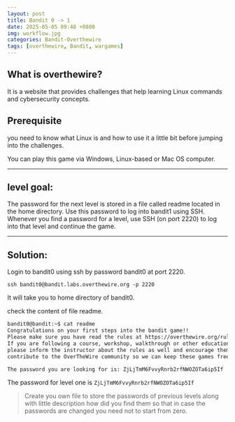 ```yaml
---
layout: post
title: Bandit 0 -> 1
date: 2025-05-05 09:48 +0800
img: workflow.jpg
categories: Bandit-Overthewire
tags: [overthewire, Bandit, wargames]
---
```


## What is overthewire?
It is a website that provides challenges that help learning Linux commands and cybersecurity concepts.

## Prerequisite
you need to know what Linux is and how to use it a little bit before jumping into the challenges.

You can play this game via Windows, Linux-based or Mac OS computer.

---
## level goal:
The password for the next level is stored in a file called readme located in the home directory. Use this password to log into bandit1 using SSH. Whenever you find a password for a level, use SSH (on port 2220) to log into that level and continue the game.

---

## Solution:
Login to bandit0 using ssh by password bandit0 at port 2220.
```
ssh bandit0@bandit.labs.overthewire.org -p 2220
```
It will take you to home directory of bandit0.

check the content of file readme.
```bash
bandit0@bandit:~$ cat readme 
Congratulations on your first steps into the bandit game!!
Please make sure you have read the rules at https://overthewire.org/rules/
If you are following a course, workshop, walkthrough or other educational activity,
please inform the instructor about the rules as well and encourage them to
contribute to the OverTheWire community so we can keep these games free!

The password you are looking for is: ZjLjTmM6FvvyRnrb2rfNWOZOTa6ip5If
```

The password for level one is `ZjLjTmM6FvvyRnrb2rfNWOZOTa6ip5If`

> Create you own file to store the passwords of previous levels along with little description how did you find them so that in case the passwords are changed you need not to start from zero.

